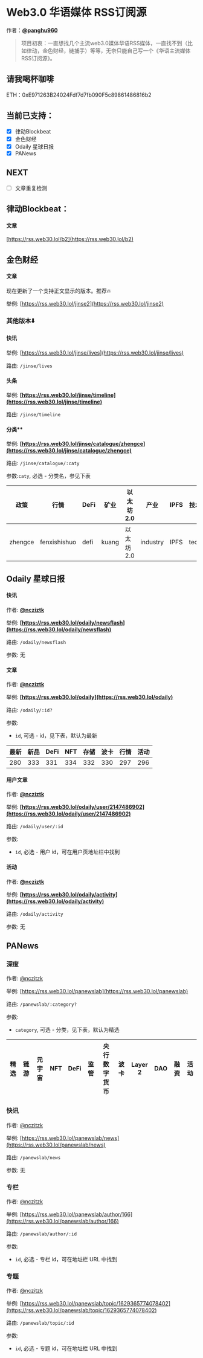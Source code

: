 # Web3.0 华语媒体 RSS订阅源
作者：**[@panghu960](https://twitter.com/panghu960)**

> 项目初衷：一直想找几个主流web3.0媒体华语RSS媒体，一直找不到（比如律动，金色财经，链捕手）等等，无奈只能自己写一个《华语主流媒体RSS订阅源》。


## 请我喝杯咖啡
ETH：0xE971263B24024Fdf7d7fb090F5c89861486816b2


## 当前已支持：
- [x] 律动Blockbeat
- [x] 金色财经
- [x] Odaily 星球日报
- [x] PANews

## NEXT
- [ ] 文章重复检测     
## 律动Blockbeat：

#### 文章

[https://rss.web30.lol/b2](https://rss.web30.lol/b2)

##  金色财经

#### 文章
现在更新了一个支持正文显示的版本。推荐🔥

举例: [https://rss.web30.lol/jinse2](https://rss.web30.lol/jinse2)

### 其他版本⬇️

#### 快讯

举例: [https://rss.web30.lol/jinse/lives](https://rss.web30.lol/jinse/lives)

路由: `/jinse/lives`

#### 头条



举例: **[https://rss.web30.lol/jinse/timeline](https://rss.web30.lol/jinse/timeline)**

路由: `/jinse/timeline`

#### 分类**

举例: **[https://rss.web30.lol/jinse/catalogue/zhengce](https://rss.web30.lol/jinse/catalogue/zhengce)**

路由: `/jinse/catalogue/:caty`

参数:`caty`, 必选 - 分类名，参见下表

| 政策 | 行情 | DeFi | 矿业 | 以太坊 2.0 | 产业 | IPFS | 技术 | 百科 | 研报 |
| --- | --- | --- | --- | --- | --- | --- | --- | --- | --- |
| zhengce | fenxishishuo | defi | kuang | 以太坊 2.0 | industry | IPFS | tech | baike | capitalmarket |

## Odaily 星球日报

#### 快讯

作者: **[@ncziztk](https://github.com/ncziztk)**

举例: **[https://rss.web30.lol/odaily/newsflash](https://rss.web30.lol/odaily/newsflash)**

路由: `/odaily/newsflash`

参数: 无

#### 文章

作者: **[@ncziztk](https://github.com/ncziztk)**

举例: **[https://rss.web30.lol/odaily](https://rss.web30.lol/odaily)**

路由: `/odaily/:id?`

参数:

- `id`, 可选 - id，见下表，默认为最新

| 最新 | 新品 | DeFi | NFT | 存储 | 波卡 | 行情 | 活动 |
| --- | --- | --- | --- | --- | --- | --- | --- |
| 280 | 333 | 331 | 334 | 332 | 330 | 297 | 296 |

#### 用户文章

作者: **[@ncziztk](https://github.com/ncziztk)**

举例: **[https://rss.web30.lol/odaily/user/2147486902](https://rss.web30.lol/odaily/user/2147486902)**

路由: `/odaily/user/:id`

参数:

- `id`, 必选 - 用户 id，可在用户页地址栏中找到

#### 活动

作者: **[@ncziztk](https://github.com/ncziztk)**

举例: **[https://rss.web30.lol/odaily/activity](https://rss.web30.lol/odaily/activity)**

路由: `/odaily/activity`

参数: 无

## PANews

### 深度

作者: [@nczitzk](https://github.com/nczitzk)

举例: [https://rss.web30.lol/panewslab](https://rss.web30.lol/panewslab)

路由: `/panewslab/:category?`

参数:

- `category`, 可选 - 分类，见下表，默认为精选

| **精选** | **链游** | **元宇宙** | **NFT** | **DeFi** | **监管** | **央行数字货币** | **波卡** | **Layer 2** | **DAO** | **融资** | **活动** |
| ------ | ------ | ------- | ------- | -------- | ------ | ---------- | ------ | ----------- | ------- | ------ | ------ |

### 快讯

作者: [@nczitzk](https://github.com/nczitzk)

举例: [https://rss.web30.lol/panewslab/news](https://rss.web30.lol/panewslab/news)

路由: `/panewslab/news`

参数: 无

### 专栏

作者: [@nczitzk](https://github.com/nczitzk)

举例: [https://rss.web30.lol/panewslab/author/166](https://rss.web30.lol/panewslab/author/166)

路由: `/panewslab/author/:id`

参数:

- `id`, 必选 - 专栏 id，可在地址栏 URL 中找到

### 专题

作者: [@nczitzk](https://github.com/nczitzk)

举例: [https://rss.web30.lol/panewslab/topic/1629365774078402](https://rss.web30.lol/panewslab/topic/1629365774078402)

路由: `/panewslab/topic/:id`

参数:

- `id`, 必选 - 专题 id，可在地址栏 URL 中找到

